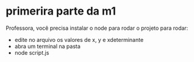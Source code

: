 # primerira parte da m1

Professora, você precisa instalar o node para rodar o projeto
para rodar: 
- edite no arquivo os valores de x, y e xdeterminante
- abra um terminal na pasta
- node script.js

